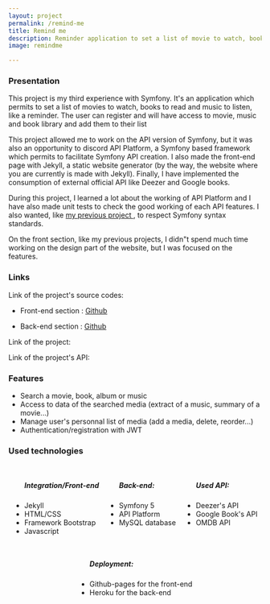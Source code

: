```yaml
---
layout: project
permalink: /remind-me
title: Remind me
description: Reminder application to set a list of movie to watch, books to read and music to listen
image: remindme

---
```


<h3>Presentation</h3>
<p>This project is my third experience with Symfony. It's an application which permits to set a list of movies to watch, books to read and music to listen, like a reminder. The user can register and will have access to movie, music and book library and add them to their list</p>
<p>This project allowed me to work on the API version of Symfony, but it was also an opportunity to discord API Platform, a Symfony based framework which permits to facilitate Symfony API creation. I also made the front-end page with Jekyll, a static website generator (by the way, the website where you are currently is made with Jekyll). Finally, I have implemented the consumption of external official API like Deezer and Google books.</p>

<p>During this project, I learned a lot about the working of API Platform and I have also made unit tests to check the good working of each API features. I also wanted, like <a href="/quiver"> my previous project </a>, to respect Symfony syntax standards.</p>
<p>On the front section, like my previous projects, I didn"t spend much time working on the design part of the website, but I was focused on the features.</p>
<h3>Links</h3>
<p>Link of the project's source codes:</p>
<ul>
    <li>
        <p><i class="icon solid fa-desktop"></i>  Front-end section : <a href="https://github.com/AlexandreRavichandran/Remind-me-frontend" target="_blank" class="icon brands fa-github"><span class="label">Github</span></a></p>
    </li>
    <li>
        <p><i class="icon solid fa-server"></i> Back-end section : <a href="https://github.com/AlexandreRavichandran/Remind-me-backend" target="_blank" class="icon brands fa-github"><span class="label">Github</span></a></p>
    </li>
</ul>

<p>Link of the project: <a href="https://alexandreravichandran.github.io/Remind-Me-frontend" target="_blank" class="icon brands"><i style="font-size:30px" class="fas fa-rocket"></i></a></p>
<p>Link of the project's API: <a href="https://remind-me-api.herokuapp.com/" target="_blank" class="icon brands"><i style="font-size:30px;" class="fas fa-rocket"></i></a></p> 
<!-- <div style="display:flex;justify-content:center;margin-top:10px;margin-bottom:10px">
    <em style="margin-bottom:0px;margin-top:6px;margin-right:8px" class="fas fa-exclamation-triangle"></em>
    <p style="margin-bottom:0px;">Since Heroku has stopped his free tier, this application is no more available. </p>
</div> -->

<h3> Features </h3>
<ul>
    <li>Search a movie, book, album or music</li>
    <li>Access to data of the searched media (extract of a music, summary of a movie...)
    </li>     
    <li>Manage user's personnal list of media (add a media, delete, reorder...)</li>
    <li>Authentication/registration with JWT</li>
</ul>

<h3> Used technologies </h3>
<div style="display:flex;justify-content:space-around;flex-wrap:wrap;">
    <ul>
        <h5>Integration/Front-end</h5>
        <li>Jekyll</li>
        <li>HTML/CSS</li>
        <li>Framework Bootstrap</li>
        <li>Javascript</li>
    </ul>
    <ul>
        <h5>Back-end:</h5>
        <li>Symfony 5</li>
        <li>API Platform</li>
        <li>MySQL database</li>
    </ul>
    <ul>
        <h5>Used API: </h5>
        <li>Deezer's API</li>
        <li>Google Book's API</li>
        <li>OMDB API</li>
    </ul>
    <ul>
        <h5>Deployment:</h5>
        <li>Github-pages for the front-end</li>
        <li>Heroku for the back-end </li>
    </ul>
</div>